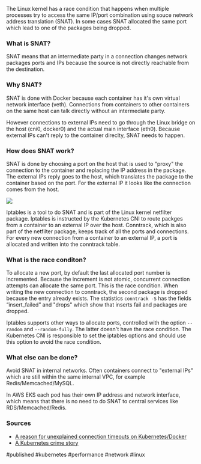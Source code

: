 The Linux kernel has a race condition that happens when multiple processes try to access the same IP/port combination using souce network address translation (SNAT). In some cases SNAT allocated the same port which lead to one of the packages being dropped.

### What is SNAT?
SNAT means that an intermediate party in a connection changes network packages ports and IPs because the source is not directly reachable from the destination.

### Why SNAT?
SNAT is done with Docker because each container has it's own virtual network interface (veth). Connections from containers to other containers on the same host can talk directly without an intermediate party. 

However connections to external IPs need to go through the Linux bridge on the host (cni0, docker0) and the actual main interface (eth0). Because external IPs can't reply to the container direclty, SNAT needs to happen. 

### How does SNAT work?
SNAT is done by choosing a port on the host that is used to "proxy" the connection to the container and replacing the IP address in the package. The external IPs reply goes to the host, which translates the package to the container based on the port. For the external IP it looks like the connection comes from the host. 

![](https://miro.medium.com/max/1104/1*8gfknIaQ2nbtAF597Tk7QQ.png)

Iptables is a tool to do SNAT and is part of the Linux kernel netfilter package. Iptables is instructed by the Kubernetes CNI to route packges from a container to an external IP over the host. Conntrack, which is also part of the netfilter package, keeps track of all the ports and connections. For every new connection from a container to an external IP, a port is allocated and written into the conntrack table.

### What is the race conditon?
To allocate a new port, by default the last allocated port number is incremented. Because the increment is not atomic, concurrent connection attempts can allocate the same port. This is the race condition. When writing the new connection to conntrack, the second package is dropped because the entry already exists. The statistics `conntrack -S` has the fields “insert_failed” and "drops" which show that inserts fail and packages are dropped.

Iptables supports other ways to allocate ports, controlled with the option `--random` and `--random-fully`. The latter doesn't have the race condition. The Kubernetes CNI is responsible to set the iptables options and should use this option to avoid the race condition.

### What else can be done?
Avoid SNAT in internal networks. Often containers connect to "external IPs" which are still within the same internal VPC, for example Redis/Memcached/MySQL. 

In AWS EKS each pod has their own IP address and network interface, which means that there is no need to do SNAT to central services like RDS/Memcached/Redis.

### Sources
- [A reason for unexplained connection timeouts on Kubernetes/Docker](https://www.instapaper.com/read/1294450950)
- [A Kubernetes crime story](https://www.instapaper.com/read/1315686950)

#published #kubernetes #performance #network #linux
